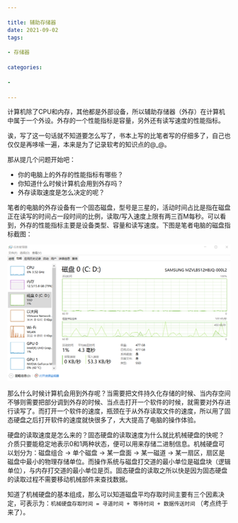 ```yaml
---

title: 辅助存储器
date: 2021-09-02
tags: 

- 存储器

categories:

- 

---
```


计算机除了CPU和内存，其他都是外部设备，所以辅助存储器（外存）在计算机中属于一个外设。外存的一个性能指标是容量，另外还有读写速度的性能指标。

诶，写了这一句话就不知道要怎么写了，书本上写的比笔者写的仔细多了，自己也仅仅是再哆嗦一遍，本来是为了记录软考的知识点的@_@。

那从提几个问题开始吧：

- 你的电脑上的外存的性能指标有哪些？
- 你知道什么时候计算机会用到外存吗？
- 外存读取速度是怎么决定的呢？

笔者的电脑的外存设备有一个固态磁盘，型号是三星的，活动时间占比是指在磁盘正在读写的时间占一段时间的比例，读取/写入速度上限有两三百M每秒。可以看到，外存的性能指标主要是设备类型、容量和读写速度。下图是笔者电脑的磁盘指标截图：

<img src="/assets/disk_target.png" alt="disk_target"/>

那么什么时候计算机会用到外存呢？当需要把文件持久化存储的时候、当内存空间不够则需要把部分调到外存的时候、当点击打开一个软件的时候，就需要对外存进行读写了。而打开一个软件的速度，瓶颈在于从外存读取文件的速度，所以用了固态硬盘之后打开软件的速度就快很多了，大大提高了电脑的操作体验。

硬盘的读取速度是怎么来的？固态硬盘的读取速度为什么就比机械硬盘的快呢？  
介质只要能稳定地表示0和1两种状态，便可以用来存储二进制信息。机械硬盘可以划分为：磁盘组合 -> 单个磁盘 -> 某一盘面 -> 某一磁道 -> 某一扇区，扇区是磁盘中最小的物理存储单位。而操作系统与磁盘打交道的最小单位是磁盘块（逻辑单位），与内存打交道的最小单位是页。固态硬盘的读取之所以快是因为固态硬盘的读取过程不需要移动机械部件来查找数据。

知道了机械硬盘的基本组成，那么可以知道磁盘平均存取时间主要有三个因素决定，可表示为：`机械硬盘存取时间 = 寻道时间 + 等待时间 + 数据传送时间` （考点终于来了）。 










